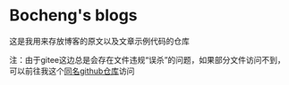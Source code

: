 # Bocheng's blogs

这是我用来存放博客的原文以及文章示例代码的仓库

注：由于gitee这边总是会存在文件违规“误杀”的问题，如果部分文件访问不到，可以前往我这个[同名github仓库](https://github.com/Zhao-Bocheng/bocheng-blogs)访问 